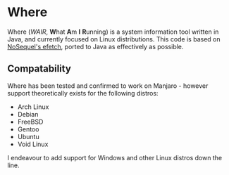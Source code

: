 # Where

Where (*WAIR*, **W**hat **A**m **I** **R**unning) is a system information tool written in Java, and currently focused on Linux distributions. This code is based on [NoSequel's efetch](https://github.com/NoSequel/efetch/tree/main), ported to Java as effectively as possible.

## Compatability

Where has been tested and confirmed to work on Manjaro - however support theoretically exists for the following distros:

 - Arch Linux
 - Debian
 - FreeBSD
 - Gentoo
 - Ubuntu
 - Void Linux

I endeavour to add support for Windows and other Linux distros down the line.
